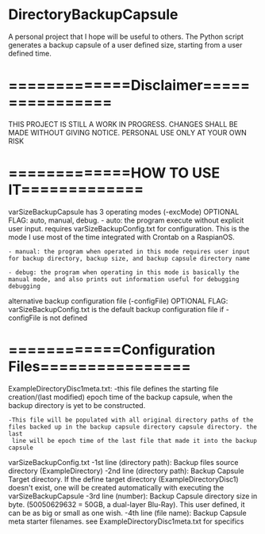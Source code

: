 # DirectoryBackupCapsule
A personal project that I hope will be useful to others. The Python script generates a backup capsule of a user defined size, starting from a user defined time.

# =============Disclaimer================
THIS PROJECT IS STILL A WORK IN PROGRESS. CHANGES SHALL BE MADE WITHOUT GIVING NOTICE. PERSONAL USE ONLY AT YOUR OWN RISK

# =============HOW TO USE IT=============
varSizeBackupCapsule has 3 operating modes (-excMode) OPTIONAL FLAG: auto, manual, debug.
	- auto: the program execute without explicit user input. requires varSizeBackupConfig.txt for configuration.
	This is the mode I use most of the time integrated with Crontab on a RaspianOS.

	- manual: the program when operated in this mode requires user input for backup directory, backup size, and backup capsule directory name

	- debug: the program when operating in this mode is basically the manual mode, and also prints out information useful for debugging debugging

alternative backup configuration file (-configFile) OPTIONAL FLAG: varSizeBackupConfig.txt is the default backup configuration file if -configFile is not defined 

# ============Configuration Files================
ExampleDirectoryDisc1meta.txt: 
	-this file defines the starting file creation/(last modified) epoch time of the backup capsule, when the backup directory is yet to be constructed.

	-This file will be populated with all original directory paths of the files backed up in the backup capsule directory capsule directory. the last
	 line will be epoch time of the last file that made it into the backup capsule

varSizeBackupConfig.txt
	-1st line (directory path): Backup files source directory (ExampleDirectory)
	-2nd line (directory path): Backup Capsule Target directory. If the define target directory (ExampleDirectoryDisc1) doesn't exist, one will be created automatically with executing the varSizeBackupCapsule
	-3rd line (number): Backup Capsule directory size in byte. (50050629632 = 50GB, a dual-layer Blu-Ray). This user defined, it can be as big or small as one wish.
	-4th line (file name): Backup Capsule meta starter filenames. see ExampleDirectoryDisc1meta.txt for specifics
